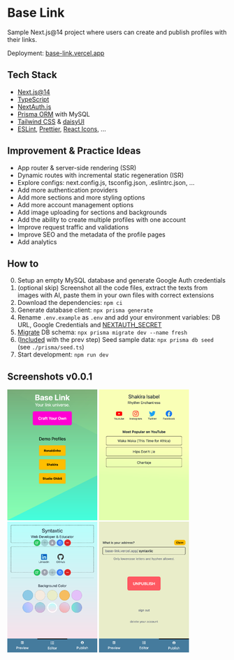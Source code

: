 # Base Link

Sample Next.js@14 project where users can create and publish profiles with their links.

Deployment: [base-link.vercel.app](https://base-link.vercel.app/)

## Tech Stack

- [Next.js@14](https://nextjs.org/)
- [TypeScript](https://www.typescriptlang.org/)
- [NextAuth.js](https://next-auth.js.org/)
- [Prisma ORM](https://www.prisma.io/) with MySQL
- [Tailwind CSS](https://tailwindcss.com/) & [daisyUI](https://daisyui.com/)
- [ESLint](https://eslint.org/), [Prettier](https://prettier.io/), [React Icons](https://www.npmjs.com/package/react-icons), ...

## Improvement & Practice Ideas

- App router & server-side rendering (SSR)
- Dynamic routes with incremental static regeneration (ISR)
- Explore configs: next.config.js, tsconfig.json, .eslintrc.json, ...
- Add more authentication providers
- Add more sections and more styling options
- Add more account management options
- Add image uploading for sections and backgrounds
- Add the ability to create multiple profiles with one account
- Improve request traffic and validations
- Improve SEO and the metadata of the profile pages
- Add analytics

## How to

0. Setup an empty MySQL database and generate Google Auth credentials
1. (optional skip) Screenshot all the code files, extract the texts from images with AI, paste them in your own files with correct extensions
2. Download the dependencies: `npm ci`
3. Generate database client: `npx prisma generate`
4. Rename `.env.example` as `.env` and add your environment variables: DB URL, Google Credentials and [NEXTAUTH_SECRET](https://next-auth.js.org/configuration/options#nextauth_secret)
5. [Migrate](https://www.prisma.io/docs/orm/prisma-migrate/getting-started) DB schema: `npx prisma migrate dev --name fresh`
6. ([Included](https://www.prisma.io/docs/orm/prisma-migrate/workflows/seeding#integrated-seeding-with-prisma-migrate) with the prev step) Seed sample data: `npx prisma db seed` (see `./prisma/seed.ts`)
7. Start development: `npm run dev`

## Screenshots v0.0.1

<img src="./.github/screenshots/home.png" width="206" height="300"> <img src="./.github/screenshots/demo.png" width="206" height="300">  
<img src="./.github/screenshots/editor.png" width="206" height="300"> <img src="./.github/screenshots/publish.png" width="206" height="300">
